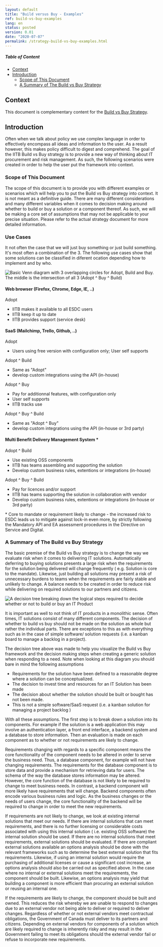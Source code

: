 ```yaml
---
layout: default
title: "Build versus Buy - Examples"
ref: build-vs-buy-examples
lang: en
status: posted
version: 0.01
date: "2020-07-07"
permalink: /strategy-build-vs-buy-examples.html
---
```

<!-- markdownlint-disable MD033 -->
<!-- the below cSpell statement says to ignore any text between HTML tags. E.g. it will ignore "th rowspan='2'" in this string: <th rowspan='2'> -->
<!-- cSpell:ignoreRegExp /\<[^\>]+\>/ -->

<!-- markdownlint-disable MD001 -->
##### Table of Content <!-- omit in toc -->
<!-- markdownlint-enable MD001 -->

- [Context](#context)
- [Introduction](#introduction)
  - [Scope of This Document](#scope-of-this-document)
  - [A Summary of The Build vs Buy Strategy](#a-summary-of-the-build-vs-buy-strategy)

## Context

This document is complementary content for the [Build vs Buy Strategy](strategy-build-vs-buy.html).

## Introduction

Often when we talk about policy we use complex language in order to effectively encompass all ideas and information to the user. As a result however, this makes policy difficult to digest and comprehend. The goal of the IITB Build vs Buy strategy is to provide a new way of thinking about IT procurement and risk management. As such, the following scenarios were created in order to help the user put the framework into context.

### Scope of This Document

The scope of this document is to provide you with different examples or scenarios which will help you to put the Build vs Buy strategy into context. It is not meant as a definitive guide. There are many different considerations and many different variables when it comes to decision making around whether to build or buy a solution or a component thereof. As such, we will be making a core set of assumptions that may not be applicable to your precise situation. Please refer to the actual strategy document for more detailed information.

### Use Cases

It not often the case that we will just buy something or just build something.
It's most often a combination of the 3.
The following use cases show that some solutions can be classified in diferent ocation depending how to implement and by who.

![Basic Venn diagram with 3 overlapping circles for Adopt, Build and Buy. The middle is the intersection of all 3 (Adopt ^ Buy ^ Build)](assets/images/adopt-build-buy-venn.png)

#### Web browser (Firefox, Chrome, Edge, IE, ..)

Adopt

- IITB makes it available to all ESDC users
- IITB keep it up to date
- IITB provides support (service desk)

#### SaaS (Mailchimp, Trello, Github, ..)

Adopt

- Users using free version with configuration only; User self supports

Adopt ^ Build

- Same as "Adopt"
- develop custom integrations using the API (in-house)

Adopt ^ Buy

- Pay for additionnal features, with configuration only
- User self supports
- IITB tracks use

Adopt ^ Buy ^ Build

- Same as "Adopt ^ Buy"
- develop custom integrations using the API (in-house or 3rd party)

#### Multi Benefit Delivery Management System *

Adopt ^ Build

- Use existing OSS components
- IITB has teams assembling and supporting the solution
- Develop custom business rules, extentions or integrations (in-house)

Adopt ^ Buy ^ Build

- Pay for licences and/or support
- IITB has teams supporting the solution in collaboration with vendor
- Develop custom business rules, extentions or integrations (in-house or 3rd party)

\* Core to mandate or requirement likely to change - the increased risk to ESDC leads us to mitigate against lock-in even more, by strictly following the Mandatory API and EA assessment procedures in the Directive on Service and Digital.

### A Summary of The Build vs Buy Strategy

The basic premise of the Build vs Buy strategy is to change the way we evaluate risk when it comes to delivering IT solutions. Automatically deferring to buying solutions presents a large risk when the requirements for the solution being delivered will change frequently ( e.g. Solution is core to the mandate). Likewise, just building all solutions may present a risk of unnecessary burdens to teams when the requirements are fairly stable and unlikely to change. A balance needs to be created in order to reduce risk while delivering on required solutions to our partners and citizens.

![A decision tree breaking down the logical steps required to decide whether or not to build or buy an IT Product](assets/images/strategy-build-vs-buy-solution-breakdown.png)

It is important as well to not think of IT products in a monolithic sense. Often times, IT solutions consist of many different components. The decision of  whether to build vs buy should not be made on the solution as whole but rather the individual parts. There are exceptions to this as with everything such as in the case of simple software/ solution requests (i.e. a kanban board to manage a backlog in a project).

The decision tree above was made to help you visualize the Build vs Buy framework and the decision making steps when creating a generic solution when responding to a need. Note when looking at this diagram you should bare in mind the following assumptions

- Requirements for the solution have been defined to a reasonable degree where a solution can be conceptualized.
- The decision to invest time and resources for an IT Solution has been made
- The decision about whether the solution should be built or bought has not been made.
- This is not a simple software/SaaS request (i.e. a kanban solution for managing a project backlog )

With all these assumptions. The first step is to break down a solution into its components. For example if the solution is a web application this may involve an authentication layer, a front end interface, a backend system and a database to store information. Then an evaluation is made on each component as to whether or not requirements are likely to change.

Requirements changing with regards to a specific component means the core functionality of the component needs to be altered in order to serve the business need. Thus, a database component, for example will not have changing requirements. The requirements for the database component is to store data and provide a mechanism for retrieving data for users. The schema of the way the database stores information may be altered. However, the core function of the database is not likely to be required to change to meet business needs.  In contrast, a backend  component will more likely have requirements that will change. Backend components often encode various business rules and logic. As the business changes or the needs of users change, the core functionality of the backend will be required to change in order to meet the new requirements.

If requirements are not likely to change, we look at existing internal solutions that meet our needs. If there are internal solutions that can meet requirements, and there is no further licensing or considerable costs associated with using this internal solution ( i.e. existing OSS software) the internal solution should be used. If there are no internal solutions that meet requirements, external solutions should be evaluated. If there are compliant external solutions available an options analysis should be done with the relevant frameworks such as to determine the best external solution that fits requirements. Likewise, if using an internal solution would require the purchasing of additional licenses or cause a significant cost increase, an options analysis should also be carried out as specified above. In the case where no internal or external solutions meet the requirements, the component should be built. Likewise, an options analysis may yield that building a component is more efficient than procuring an external solution or reusing an internal one.

If the requirements are likely to change, the component should be built and owned. This reduces the risk whereby we are unable to respond to changes due to an external vendor not being able to deliver or required to deliver changes. Regardless of whether or not external vendors meet contractual obligations, the Government of Canada must deliver to its partners and citizens. Depending on external vendors for components of a solution which are likely required to change is inherently risky and may result in the Government failing to meet its obligations should the external vendor fail or refuse to incorporate new requirements.
